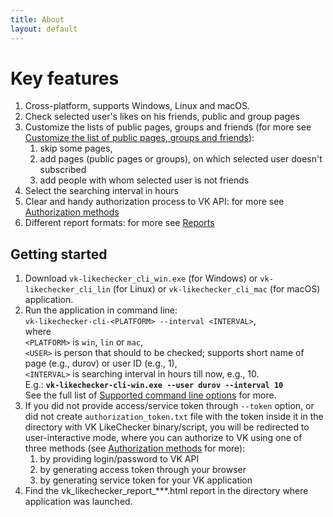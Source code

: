 ```yaml
---
title: About
layout: default
---
```


# Key features
1. Cross-platform, supports Windows, Linux and macOS.
2. Check selected user's likes on his friends, public and group pages
3. Customize the lists of public pages, groups and friends (for more see [Customize the list of public pages, groups and friends](https://github.com/dmitryvodop/vk_likechecker/tree/1.0.0#customize-the-list-of-public-pages-groups-and-friends)):
   1. skip some pages,
   2. add pages (public pages or groups), on which selected user doesn't subscribed
   3. add people with whom selected user is not friends
4. Select the searching interval in hours
5. Clear and handy authorization process to VK API: for more see [Authorization methods](https://github.com/dmitryvodop/vk_likechecker/tree/1.0.0#authorization-methods)
6. Different report formats: for more see [Reports](https://github.com/dmitryvodop/vk_likechecker/tree/1.0.0#reports)

## Getting started
1. Download ```vk-likechecker_cli_win.exe``` (for Windows) or ```vk-likechecker_cli_lin``` 
(for Linux) or ```vk-likechecker_cli_mac``` (for macOS) application.
2. Run the application in command line:  
    ```vk-likechecker-cli-<PLATFORM> --interval <INTERVAL>```,    
   where  
   ```<PLATFORM>``` is ```win```, ```lin``` or ```mac```,  
   ```<USER>``` is person that should to be checked; supports short name of page (e.g., durov) 
   or user ID (e.g., 1),  
   ```<INTERVAL>``` is searching interval in hours till now, e.g., 10.   
   E.g.: **```vk-likechecker-cli-win.exe --user durov --interval 10```**  
   See the full list of [Supported command line options](https://github.com/dmitryvodop/vk_likechecker/tree/1.0.0#supported-command-line-options) for more.
3. If you did not provide access/service token through ```--token``` option, or did not create 
```authorization_token.txt``` file with the token inside it in the directory with VK LikeChecker
binary/script, you will be redirected to user-interactive mode, where you can authorize to VK
using one of three methods (see [Authorization methods](https://github.com/dmitryvodop/vk_likechecker/tree/1.0.0#authorization-methods) for more):
   1. by providing login/password to VK API
   2. by generating access token through your browser
   3. by generating service token for your VK application 
4. Find the vk_likechecker_report_***.html report in the directory where application was launched.